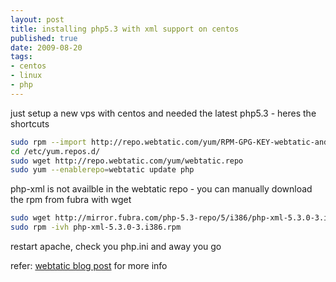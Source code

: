 ```yaml
--- 
layout: post
title: installing php5.3 with xml support on centos
published: true
date: 2009-08-20
tags: 
- centos
- linux
- php
---
```


just setup a new vps with centos and needed the latest php5.3 - heres the shortcuts

```bash
sudo rpm --import http://repo.webtatic.com/yum/RPM-GPG-KEY-webtatic-andy
cd /etc/yum.repos.d/
sudo wget http://repo.webtatic.com/yum/webtatic.repo
sudo yum --enablerepo=webtatic update php
```

php-xml is not availble in the webtatic repo - you can manually download the rpm from fubra with wget

```bash
sudo wget http://mirror.fubra.com/php-5.3-repo/5/i386/php-xml-5.3.0-3.i386.rpm
sudo rpm -ivh php-xml-5.3.0-3.i386.rpm
```

restart apache, check you php.ini and away you go

refer: [webtatic blog post](http://www.webtatic.com/blog/2009/06/php-530-on-centos-5/) for more info
